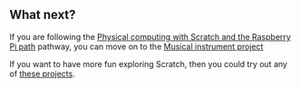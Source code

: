 ## What next?

If you are following the [Physical computing with Scratch and the Raspberry Pi path](https://projects.raspberrypi.org/en/pathways/physical-computing-with-scratch) pathway, you can move on to the [Musical instrument project](projects.raspberrypi.org/en/projects/scratchpc-musical-instrument)

If you want to have more fun exploring Scratch, then you could try out any of [these projects](https://projects.raspberrypi.org/en/projects?software%5B%5D=scratch\&curriculum%5B%5D=%201).
